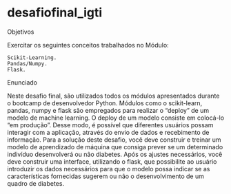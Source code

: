 # desafiofinal_igti

Objetivos

Exercitar os seguintes conceitos trabalhados no Módulo:

    Scikit-Learning.
    Pandas/Numpy.
    Flask.

Enunciado

Neste desafio final, são utilizados todos os módulos apresentados durante o bootcamp de
desenvolvedor Python. Módulos como o scikit-learn, pandas, numpy e flask são
empregados para realizar o “deploy” de um modelo de machine learning. O deploy de um
modelo consiste em colocá-lo “em produção”. Desse modo, é possível que diferentes
usuários possam interagir com a aplicação, através do envio de dados e recebimento de
informação.
Para a solução deste desafio, você deve construir e treinar um modelo de aprendizado de
máquina que consiga prever se um determinado indivíduo desenvolverá ou não diabetes.
Após os ajustes necessários, você deve construir uma interface, utilizando o flask, que
possibilite ao usuário introduzir os dados necessários para que o modelo possa indicar se
as características fornecidas sugerem ou não o desenvolvimento de um quadro de diabetes.
